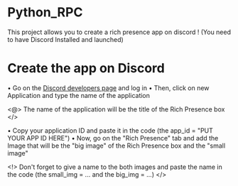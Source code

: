 # Python_RPC
This project allows you to create a rich presence app on discord ! (You need to have Discord Installed and launched)

# Create the app on Discord

• Go on the [Discord developers page](https://discord.com/developers/applications) and log in
• Then, click on new Application and type the name of the application

<@> The name of the application will be the title of the Rich Presence box </>

• Copy your application ID and paste it in the code (the app_id = "PUT YOUR APP ID HERE")
• Now, go on the "Rich Presence" tab and add the Image that will be the "big image" of the Rich Presence box and the "small image"

<!> Don't forget to give a name to the both images and paste the name in the code (the small_img = ... and the big_img = ...) </>
